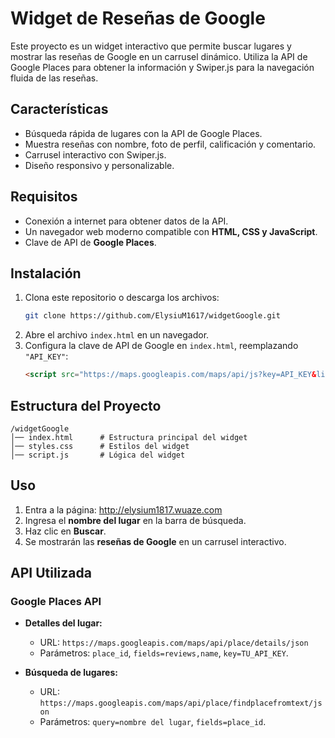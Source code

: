 # Widget de Reseñas de Google

Este proyecto es un widget interactivo que permite buscar lugares y mostrar las reseñas de Google en un carrusel dinámico. Utiliza la API de Google Places para obtener la información y Swiper.js para la navegación fluida de las reseñas.
## Características
- Búsqueda rápida de lugares con la API de Google Places.
- Muestra reseñas con nombre, foto de perfil, calificación y comentario.
- Carrusel interactivo con Swiper.js.
- Diseño responsivo y personalizable.

## Requisitos
- Conexión a internet para obtener datos de la API.
- Un navegador web moderno compatible con **HTML, CSS y JavaScript**.
- Clave de API de **Google Places**.

## Instalación
1. Clona este repositorio o descarga los archivos:
   ```bash
   git clone https://github.com/ElysiuM1617/widgetGoogle.git
   ```
2. Abre el archivo `index.html` en un navegador.
3. Configura la clave de API de Google en `index.html`, reemplazando `"API_KEY"`:
   ```html
   <script src="https://maps.googleapis.com/maps/api/js?key=API_KEY&libraries=places\"></script>
   ```

## Estructura del Proyecto
```
/widgetGoogle
│── index.html      # Estructura principal del widget
│── styles.css      # Estilos del widget
│── script.js       # Lógica del widget
```

## Uso
  1. Entra a la página: http://elysium1817.wuaze.com
  2. Ingresa el **nombre del lugar** en la barra de búsqueda.
  3. Haz clic en **Buscar**.
  4. Se mostrarán las **reseñas de Google** en un carrusel interactivo.

## API Utilizada
### **Google Places API**
- **Detalles del lugar:**
  - URL: `https://maps.googleapis.com/maps/api/place/details/json`
  - Parámetros: `place_id`, `fields=reviews,name`, `key=TU_API_KEY`.

- **Búsqueda de lugares:**
  - URL: `https://maps.googleapis.com/maps/api/place/findplacefromtext/json`
  - Parámetros: `query=nombre del lugar`, `fields=place_id`.
